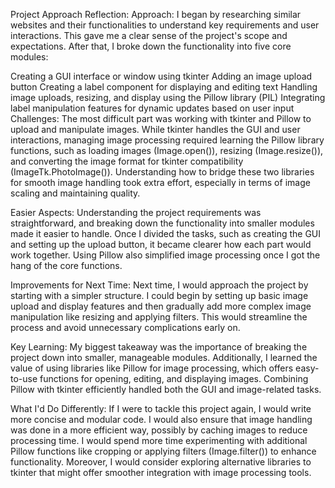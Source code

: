 Project Approach Reflection:
Approach: I began by researching similar websites and their functionalities to understand key requirements and user interactions. This gave me a clear sense of the project's scope and expectations. After that, I broke down the functionality into five core modules:

Creating a GUI interface or window using tkinter
Adding an image upload button
Creating a label component for displaying and editing text
Handling image uploads, resizing, and display using the Pillow library (PIL)
Integrating label manipulation features for dynamic updates based on user input
Challenges: The most difficult part was working with tkinter and Pillow to upload and manipulate images. While tkinter handles the GUI and user interactions, managing image processing required learning the Pillow library functions, such as loading images (Image.open()), resizing (Image.resize()), and converting the image format for tkinter compatibility (ImageTk.PhotoImage()). Understanding how to bridge these two libraries for smooth image handling took extra effort, especially in terms of image scaling and maintaining quality.

Easier Aspects: Understanding the project requirements was straightforward, and breaking down the functionality into smaller modules made it easier to handle. Once I divided the tasks, such as creating the GUI and setting up the upload button, it became clearer how each part would work together. Using Pillow also simplified image processing once I got the hang of the core functions.

Improvements for Next Time: Next time, I would approach the project by starting with a simpler structure. I could begin by setting up basic image upload and display features and then gradually add more complex image manipulation like resizing and applying filters. This would streamline the process and avoid unnecessary complications early on.

Key Learning: My biggest takeaway was the importance of breaking the project down into smaller, manageable modules. Additionally, I learned the value of using libraries like Pillow for image processing, which offers easy-to-use functions for opening, editing, and displaying images. Combining Pillow with tkinter efficiently handled both the GUI and image-related tasks.

What I'd Do Differently: If I were to tackle this project again, I would write more concise and modular code. I would also ensure that image handling was done in a more efficient way, possibly by caching images to reduce processing time. I would spend more time experimenting with additional Pillow functions like cropping or applying filters (Image.filter()) to enhance functionality. Moreover, I would consider exploring alternative libraries to tkinter that might offer smoother integration with image processing tools.

